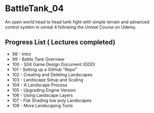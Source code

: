 # BattleTank_04
An open world head to head tank fight with simple terrain and advanced control system in unreal 4 following the Unreal Course on Udemy.

## Progress List ( Lectures completed)
* 98 - Intro
* 99 - Battle Tank Overview
* 100 - S04 Game Design Document (GDD)
* 101 - Setting up a GitHub "Repo"
* 102 - Creating and Deleting Landscapes
* 103 - Landscape Setup and Scaling
* 104 - A Landscape Process
* 105 - Upgrading Engine Version
* 106 - Using Landscape Layers
* 107 - Flat Shading low poly Landscapes
* 108 - More Landscaping Tools
